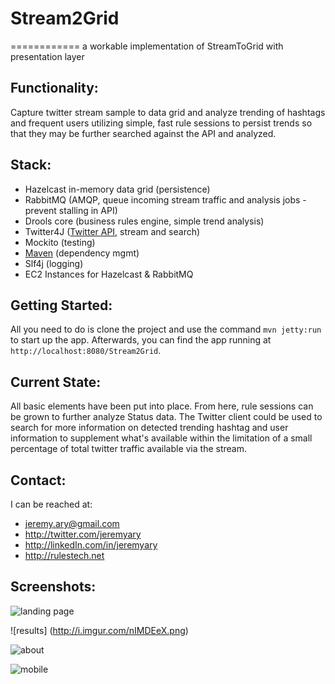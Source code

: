 # Stream2Grid
============
a workable implementation of StreamToGrid with presentation layer

## Functionality:

Capture twitter stream sample to data grid and analyze trending of hashtags and frequent users utilizing simple, fast
rule sessions to persist trends so that they may be further searched against the API and analyzed.

## Stack:
 - Hazelcast in-memory data grid (persistence)
 - RabbitMQ (AMQP, queue incoming stream traffic and analysis jobs - prevent stalling in API)
 - Drools core (business rules engine, simple trend analysis)
 - Twitter4J ([Twitter API](https://dev.twitter.com/), stream and search)
 - Mockito (testing)
 - [Maven](pom.xml) (dependency mgmt)
 - Slf4j (logging)
 - EC2 Instances for Hazelcast & RabbitMQ

## Getting Started:
All you need to do is clone the project and use the command `mvn jetty:run` to start up the app. Afterwards, you can find the app running at `http://localhost:8080/Stream2Grid`.

## Current State:
All basic elements have been put into place. From here, rule sessions can be grown to further analyze Status data. The
Twitter client could be used to search for more information on detected trending hashtag and user information
to supplement what's available within the limitation of a small percentage of total twitter traffic available via the stream.

## Contact:
I can be reached at:
 - jeremy.ary@gmail.com
 - http://twitter.com/jeremyary
 - http://linkedIn.com/in/jeremyary
 - http://rulestech.net
 
## Screenshots:
![landing page](http://i.imgur.com/EATy5pw.png)

![results] (http://i.imgur.com/nIMDEeX.png)

![about](http://i.imgur.com/ndy9Tlv.png)

![mobile](http://i.imgur.com/DuIY2qn.png)

